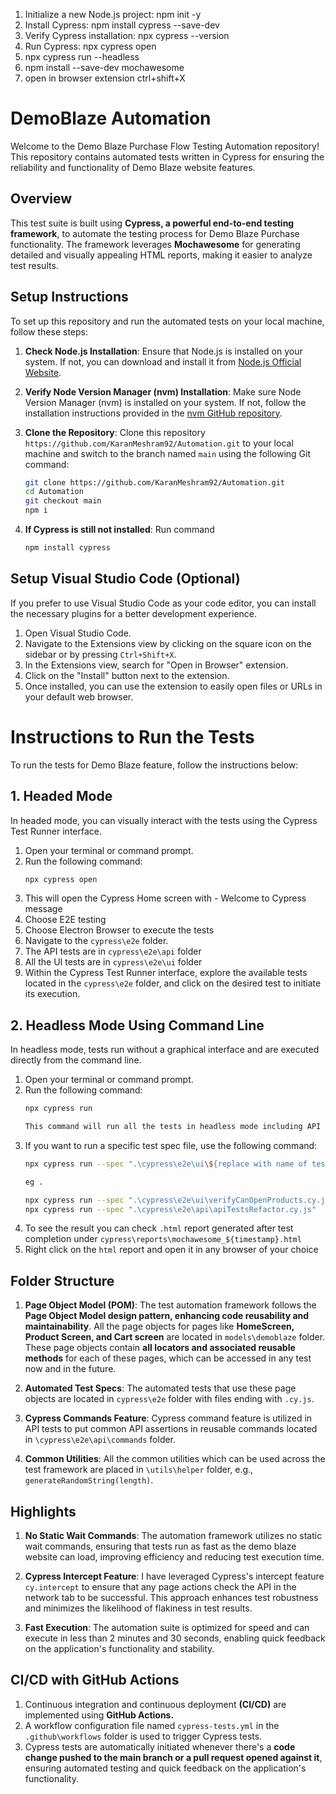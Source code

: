 1) Initialize a new Node.js project: npm init -y
2) Install Cypress: npm install cypress --save-dev
3) Verify Cypress installation: npx cypress --version
4) Run Cypress: npx cypress open
5) npx cypress run --headless
6) npm install --save-dev mochawesome
7) open in browser extension ctrl+shift+X


# DemoBlaze Automation 

Welcome to the Demo Blaze Purchase Flow Testing Automation repository! This repository contains automated tests written in Cypress for ensuring the reliability and functionality of Demo Blaze website features.

## Overview

This test suite is built using **Cypress, a powerful end-to-end testing framework**, to automate the testing process for Demo Blaze Purchase   functionality. The framework leverages **Mochawesome** for generating detailed and visually appealing HTML reports, making it easier to analyze test results.

## Setup Instructions

To set up this repository and run the automated tests on your local machine, follow these steps:

1. **Check Node.js Installation**: Ensure that Node.js is installed on your system. If not, you can download and install it from [Node.js Official Website](https://nodejs.org/).

2. **Verify Node Version Manager (nvm) Installation**: Make sure Node Version Manager (nvm) is installed on your system. If not, follow the installation instructions provided in the [nvm GitHub repository](https://github.com/nvm-sh/nvm).

3. **Clone the Repository**: Clone this repository `https://github.com/KaranMeshram92/Automation.git` to your local machine and switch to the branch named `main` using the following Git command:
   ```bash
   git clone https://github.com/KaranMeshram92/Automation.git
   cd Automation
   git checkout main
   npm i
   ```
4. **If Cypress is still not installed**: Run command
    ```bash
    npm install cypress
    ```

## Setup Visual Studio Code (Optional)

If you prefer to use Visual Studio Code as your code editor, you can install the necessary plugins for a better development experience.

1. Open Visual Studio Code.
2. Navigate to the Extensions view by clicking on the square icon on the sidebar or by pressing `Ctrl+Shift+X`.
3. In the Extensions view, search for "Open in Browser" extension.
4. Click on the "Install" button next to the extension.
5. Once installed, you can use the extension to easily open files or URLs in your default web browser.

# Instructions to Run the Tests

To run the tests for Demo Blaze feature, follow the instructions below:

## 1. Headed Mode

In headed mode, you can visually interact with the tests using the Cypress Test Runner interface.

1. Open your terminal or command prompt.
2. Run the following command:
   ```bash
   npx cypress open
3. This will open the Cypress Home screen with - Welcome to Cypress message
4. Choose E2E testing
5. Choose Electron Browser to execute the tests
6. Navigate to the `cypress\e2e` folder.
7. The API tests are in `cypress\e2e\api` folder
8. All the UI tests are in `cypress\e2e\ui` folder
9. Within the Cypress Test Runner interface, explore the available tests located in the `cypress\e2e` folder, and click on the desired test to initiate its execution.

## 2. Headless Mode Using Command Line

In headless mode, tests run without a graphical interface and are executed directly from the command line.

1. Open your terminal or command prompt.
2. Run the following command:
   ```bash
   npx cypress run 
   
   This command will run all the tests in headless mode including API and UI tests 

3. If you want to run a specific test spec file, use the following command:
    ```bash
   npx cypress run --spec ".\cypress\e2e\ui\${replace with name of test}.cy.js"

   eg . 
    
    npx cypress run --spec ".\cypress\e2e\ui\verifyCanOpenProducts.cy.js"
    npx cypress run --spec ".\cypress\e2e\api\apiTestsRefactor.cy.js"
    ```
4. To see the result you can check `.html` report generated after test completion under `cypress\reports\mochawesome_${timestamp}.html`
5. Right click on the `html` report and open it in any browser of your choice

## Folder Structure

1. **Page Object Model (POM)**: The test automation framework follows the **Page Object Model design pattern, enhancing code reusability and maintainability**. 
All the page objects for pages like **HomeScreen, Product Screen, and Cart screen** are located in `models\demoblaze` folder. These page objects contain **all locators and associated reusable methods** for each of these pages, which can be accessed in any test now and in the future.

2. **Automated Test Specs**: The automated tests that use these page objects are located in `cypress\e2e` folder with files ending with `.cy.js`.

3. **Cypress Commands Feature**: Cypress command feature is utilized in API tests to put common API assertions in reusable commands located in `\cypress\e2e\api\commands` folder.

4. **Common Utilities**: All the common utilities which can be used across the test framework are placed in `\utils\helper` folder, e.g., `generateRandomString(length)`.


## Highlights

1. **No Static Wait Commands**: The automation framework utilizes no static wait commands, ensuring that tests run as fast as the demo blaze website can load, improving efficiency and reducing test execution time.

2. **Cypress Intercept Feature**: I have leveraged Cypress's intercept feature `cy.intercept` to ensure that any page actions check the API in the network tab to be successful. This approach enhances test robustness and minimizes the likelihood of flakiness in test results.

3. **Fast Execution**: The automation suite is optimized for speed and can execute in less than 2 minutes and 30 seconds, enabling quick feedback on the application's functionality and stability.

## CI/CD with GitHub Actions

1. Continuous integration and continuous deployment **(CI/CD)** are implemented using **GitHub Actions.**
2. A workflow configuration file named `cypress-tests.yml` in the `.github\workflows` folder is used to trigger Cypress tests.
3. Cypress tests are automatically initiated whenever there's a **code change pushed to the main branch or a pull request opened against it**, ensuring automated testing and quick feedback on the application's functionality.


